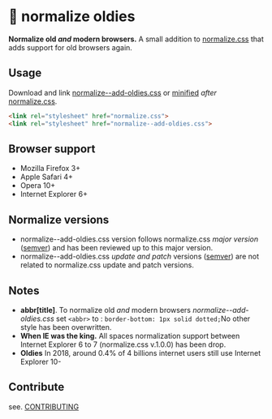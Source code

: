 # 🦕 normalize oldies

**Normalize old *and* modern browsers.**
A small addition to [normalize.css](https://github.com/necolas/normalize.css) that adds support for old browsers again.


## Usage

Download and link [normalize--add-oldies.css](normalize--add-oldies.css) or [minified](min/normalize--add-oldies.min.css) *after* [normalize.css](https://github.com/necolas/normalize.css).

```html
<link rel="stylesheet" href="normalize.css">
<link rel="stylesheet" href="normalize--add-oldies.css">
```

## Browser support

- Mozilla Firefox 3+
- Apple Safari 4+
- Opera 10+
- Internet Explorer 6+

## Normalize versions

- normalize--add-oldies.css version follows normalize.css *major version*  ([semver](https://semver.org/spec/v2.0.0.html)) and has been reviewed up to this major version.
- normalize--add-oldies.css *update and patch* versions ([semver](https://semver.org/spec/v2.0.0.html)) are not related to normalize.css update and patch versions.

## Notes

- **abbr[title]**. To normalize old *and* modern browsers *normalize--add-oldies.css*  set `<abbr>` to : `border-bottom: 1px solid dotted;`No other style has been overwritten.
- **When IE was the king.** All spaces normalization support between Internet Explorer 6 to 7 (normalize.css v.1.0.0) has been drop.
-  **Oldies** In 2018, around 0.4% of 4 billions internet users still use Internet Explorer 10-

## Contribute

see. [CONTRIBUTING](CONTRIBUTING.md)
